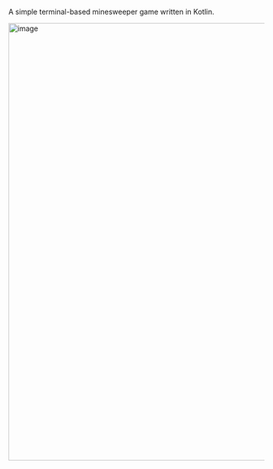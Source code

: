 A simple terminal-based minesweeper game written in Kotlin.

<img width="542" height="861" alt="image" src="https://github.com/user-attachments/assets/eaa418b0-a544-4dd0-b086-cef210898b01" />
